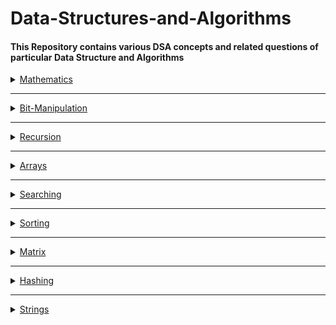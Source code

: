 # Data-Structures-and-Algorithms

<h4> This Repository contains various DSA concepts and related questions of particular Data Structure and Algorithms</h4>
<details>
  <summary><a href="https://github.com/qazwsxedcrfv12/Data-Structures-and-Algorithms/tree/master/Mathematics">Mathematics</a></summary>
 <pre>
   <li><a href="https://github.com/qazwsxedcrfv12/Data-Structures-and-Algorithms/tree/master/Mathematics/Count-Digits">Count-Digits</a></li>
   <li><a href="https://github.com/qazwsxedcrfv12/Data-Structures-and-Algorithms/tree/master/Mathematics/Palindrome-Numbers">Palindrom-Numbers</a></li>
    <li><a href="https://github.com/qazwsxedcrfv12/Data-Structures-and-Algorithms/tree/master/Mathematics/GCD-HCF">GCD-HCF</a></li>
    <li><a href="https://github.com/qazwsxedcrfv12/Data-Structures-and-Algorithms/tree/master/Mathematics/LCM">LCM</a></li>
    <li><a href="https://github.com/qazwsxedcrfv12/Data-Structures-and-Algorithms/tree/master/Mathematics/Divisor-of-no">Divisor-of-Number</a></li>
  </pre>
</details>
<hr>
<details>
  <summary><a href="https://github.com/qazwsxedcrfv12/Data-Structures-and-Algorithms/tree/master/Bit-Manipulation">Bit-Manipulation</a></summary>
 <pre>
   <li><a href="https://github.com/qazwsxedcrfv12/Data-Structures-and-Algorithms/tree/master/Mathematics/Count-Digits">Count-Digits</a></li>
   <li><a href="https://github.com/qazwsxedcrfv12/Data-Structures-and-Algorithms/tree/master/Mathematics/Palindrome-Numbers">Palindrom-Numbers</a></li>
    <li><a href="https://github.com/qazwsxedcrfv12/Data-Structures-and-Algorithms/tree/master/Mathematics/GCD-HCF">GCD-HCF</a></li>
    <li><a href="https://github.com/qazwsxedcrfv12/Data-Structures-and-Algorithms/tree/master/Mathematics/LCM">LCM</a></li>
    <li><a href="https://github.com/qazwsxedcrfv12/Data-Structures-and-Algorithms/tree/master/Mathematics/Divisor-of-no">Divisor-of-Number</a></li>
  </pre>
</details>
<hr>
<details>
  <summary><a href="https://github.com/qazwsxedcrfv12/Data-Structures-and-Algorithms/tree/master/Mathematics">Recursion</a></summary>
 <pre>
   <li><a href="https://github.com/qazwsxedcrfv12/Data-Structures-and-Algorithms/tree/master/Mathematics/Count-Digits">Count-Digits</a></li>
   <li><a href="https://github.com/qazwsxedcrfv12/Data-Structures-and-Algorithms/tree/master/Mathematics/Palindrome-Numbers">Palindrom-Numbers</a></li>
    <li><a href="https://github.com/qazwsxedcrfv12/Data-Structures-and-Algorithms/tree/master/Mathematics/GCD-HCF">GCD-HCF</a></li>
    <li><a href="https://github.com/qazwsxedcrfv12/Data-Structures-and-Algorithms/tree/master/Mathematics/LCM">LCM</a></li>
    <li><a href="https://github.com/qazwsxedcrfv12/Data-Structures-and-Algorithms/tree/master/Mathematics/Divisor-of-no">Divisor-of-Number</a></li>
  </pre>
</details>
<hr>
<details>
  <summary><a href="https://github.com/qazwsxedcrfv12/Data-Structures-and-Algorithms/tree/master/Mathematics">Arrays</a></summary>
 <pre>
   <li><a href="https://github.com/qazwsxedcrfv12/Data-Structures-and-Algorithms/tree/master/Mathematics/Count-Digits">Count-Digits</a></li>
   <li><a href="https://github.com/qazwsxedcrfv12/Data-Structures-and-Algorithms/tree/master/Mathematics/Palindrome-Numbers">Palindrom-Numbers</a></li>
    <li><a href="https://github.com/qazwsxedcrfv12/Data-Structures-and-Algorithms/tree/master/Mathematics/GCD-HCF">GCD-HCF</a></li>
    <li><a href="https://github.com/qazwsxedcrfv12/Data-Structures-and-Algorithms/tree/master/Mathematics/LCM">LCM</a></li>
    <li><a href="https://github.com/qazwsxedcrfv12/Data-Structures-and-Algorithms/tree/master/Mathematics/Divisor-of-no">Divisor-of-Number</a></li>
  </pre>
</details>
<hr>
<details>
  <summary><a href="https://github.com/qazwsxedcrfv12/Data-Structures-and-Algorithms/tree/master/Mathematics">Searching</a></summary>
 <pre>
   <li><a href="https://github.com/qazwsxedcrfv12/Data-Structures-and-Algorithms/tree/master/Mathematics/Count-Digits">Count-Digits</a></li>
   <li><a href="https://github.com/qazwsxedcrfv12/Data-Structures-and-Algorithms/tree/master/Mathematics/Palindrome-Numbers">Palindrom-Numbers</a></li>
    <li><a href="https://github.com/qazwsxedcrfv12/Data-Structures-and-Algorithms/tree/master/Mathematics/GCD-HCF">GCD-HCF</a></li>
    <li><a href="https://github.com/qazwsxedcrfv12/Data-Structures-and-Algorithms/tree/master/Mathematics/LCM">LCM</a></li>
    <li><a href="https://github.com/qazwsxedcrfv12/Data-Structures-and-Algorithms/tree/master/Mathematics/Divisor-of-no">Divisor-of-Number</a></li>
  </pre>
</details>
<hr>
<details>
  <summary><a href="https://github.com/qazwsxedcrfv12/Data-Structures-and-Algorithms/tree/master/Mathematics">Sorting</a></summary>
 <pre>
   <li><a href="https://github.com/qazwsxedcrfv12/Data-Structures-and-Algorithms/tree/master/Mathematics/Count-Digits">Count-Digits</a></li>
   <li><a href="https://github.com/qazwsxedcrfv12/Data-Structures-and-Algorithms/tree/master/Mathematics/Palindrome-Numbers">Palindrom-Numbers</a></li>
    <li><a href="https://github.com/qazwsxedcrfv12/Data-Structures-and-Algorithms/tree/master/Mathematics/GCD-HCF">GCD-HCF</a></li>
    <li><a href="https://github.com/qazwsxedcrfv12/Data-Structures-and-Algorithms/tree/master/Mathematics/LCM">LCM</a></li>
    <li><a href="https://github.com/qazwsxedcrfv12/Data-Structures-and-Algorithms/tree/master/Mathematics/Divisor-of-no">Divisor-of-Number</a></li>
  </pre>
</details>
</pre>
<hr>
<details>
  <summary><a href="https://github.com/qazwsxedcrfv12/Data-Structures-and-Algorithms/tree/master/Mathematics">Matrix</a></summary>
 <pre>
   <li><a href="https://github.com/qazwsxedcrfv12/Data-Structures-and-Algorithms/tree/master/Mathematics/Count-Digits">Count-Digits</a></li>
   <li><a href="https://github.com/qazwsxedcrfv12/Data-Structures-and-Algorithms/tree/master/Mathematics/Palindrome-Numbers">Palindrom-Numbers</a></li>
    <li><a href="https://github.com/qazwsxedcrfv12/Data-Structures-and-Algorithms/tree/master/Mathematics/GCD-HCF">GCD-HCF</a></li>
    <li><a href="https://github.com/qazwsxedcrfv12/Data-Structures-and-Algorithms/tree/master/Mathematics/LCM">LCM</a></li>
    <li><a href="https://github.com/qazwsxedcrfv12/Data-Structures-and-Algorithms/tree/master/Mathematics/Divisor-of-no">Divisor-of-Number</a></li>
  </pre>
</details>
<hr>
<details>
  <summary><a href="https://github.com/qazwsxedcrfv12/Data-Structures-and-Algorithms/tree/master/Mathematics">Hashing</a></summary>
 <pre>
   <li><a href="https://github.com/qazwsxedcrfv12/Data-Structures-and-Algorithms/tree/master/Mathematics/Count-Digits">Count-Digits</a></li>
   <li><a href="https://github.com/qazwsxedcrfv12/Data-Structures-and-Algorithms/tree/master/Mathematics/Palindrome-Numbers">Palindrom-Numbers</a></li>
    <li><a href="https://github.com/qazwsxedcrfv12/Data-Structures-and-Algorithms/tree/master/Mathematics/GCD-HCF">GCD-HCF</a></li>
    <li><a href="https://github.com/qazwsxedcrfv12/Data-Structures-and-Algorithms/tree/master/Mathematics/LCM">LCM</a></li>
    <li><a href="https://github.com/qazwsxedcrfv12/Data-Structures-and-Algorithms/tree/master/Mathematics/Divisor-of-no">Divisor-of-Number</a></li>
  </pre>
</details>
</pre>
<hr>
<details>
  <summary><a href="https://github.com/qazwsxedcrfv12/Data-Structures-and-Algorithms/tree/master/Mathematics">Strings</a></summary>
 <pre>
   <li><a href="https://github.com/qazwsxedcrfv12/Data-Structures-and-Algorithms/tree/master/Mathematics/Count-Digits">Count-Digits</a></li>
   <li><a href="https://github.com/qazwsxedcrfv12/Data-Structures-and-Algorithms/tree/master/Mathematics/Palindrome-Numbers">Palindrom-Numbers</a></li>
    <li><a href="https://github.com/qazwsxedcrfv12/Data-Structures-and-Algorithms/tree/master/Mathematics/GCD-HCF">GCD-HCF</a></li>
    <li><a href="https://github.com/qazwsxedcrfv12/Data-Structures-and-Algorithms/tree/master/Mathematics/LCM">LCM</a></li>
    <li><a href="https://github.com/qazwsxedcrfv12/Data-Structures-and-Algorithms/tree/master/Mathematics/Divisor-of-no">Divisor-of-Number</a></li>
  </pre>
</details>



